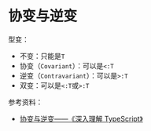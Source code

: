 # 协变与逆变

型变：

- 不变：只能是`T`
- 协变（`Covariant`）：可以是`<:T`
- 逆变（`Contravariant`）：可以是`>:T`
- 双变：可以是`<:T`或`>:T`

参考资料：

- [协变与逆变——《深入理解 TypeScript》](https://jkchao.github.io/typescript-book-chinese/tips/covarianceAndContravariance.html#%E5%8D%8F%E5%8F%98%E4%B8%8E%E9%80%86%E5%8F%98)